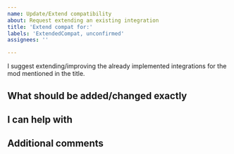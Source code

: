 ```yaml
---
name: Update/Extend compatibility
about: Request extending an existing integration
title: 'Extend compat for:'
labels: 'ExtendedCompat, unconfirmed'
assignees: ''

---
```


<!-- DO NOT DELETE THE CONTENT ON THIS PAGE. FILL OUT ENTIRELY. -->
<!-- The issue will be ignored if something is missing -->
<!-- These are comments and will not be shown -->


I suggest extending/improving the already implemented integrations for the mod mentioned in the title.

## What should be added/changed exactly
<!-- Be as specific as possible. Don't just say "Add integration for mod xyz" or "Make entities from mod xyz convertible". This will be ignored. -->
<!-- Positive example: "Entity xyz should be convertible and have n blood. Also I would like to store blood in block/container xyz" -->

## I can help with
<!-- E.g. providing textures for something or testing builds -->


<!-- Optional -->
## Additional comments
